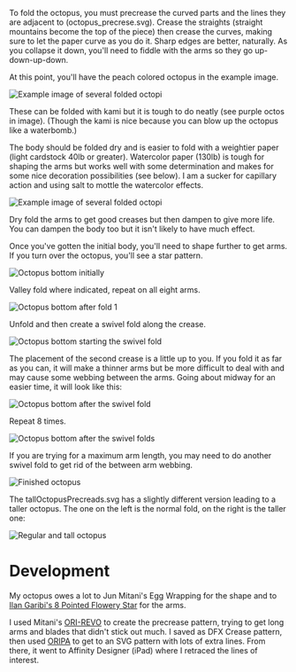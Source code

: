 To fold the octopus, you must precrease the curved parts and the lines they are adjacent to (octopus_precrese.svg). Crease the straights (straight mountains become the top of the piece) then crease the curves, making sure to let the paper curve as you do it. Sharp edges are better, naturally. As you collapse it down, you'll need to fiddle with the arms so they go up-down-up-down. 

At this point, you'll have the peach colored octopus in the example image. 

![Example image of several folded octopi](pics/octos_example.jpeg "Ignore the green one")

These can be folded with kami but it is tough to do neatly (see purple octos in image). (Though the kami is nice because you can blow up the octopus like a waterbomb.) 

The body should be folded dry and is easier to fold with a weightier paper (light cardstock 40lb or greater). Watercolor paper (130lb) is tough for shaping the arms but works well with some determination and makes for some nice decoration possibilities (see below). I am a sucker for capillary action and using salt to mottle the watercolor effects.

![Example image of several folded octopi](pics/WaterColorPaperPaintedOctos.jpeg)

Dry fold the arms to get good creases but then dampen to give more life. You can dampen the body too but it isn't likely to have much effect.

Once you've gotten the initial body, you'll need to shape further to get arms. If you turn over the octopus, you'll see a star pattern.

![Octopus bottom initially](pics/octo-arm1.png "Octopus bottom")

Valley fold where indicated, repeat on all eight arms.

![Octopus bottom after fold 1](pics/octo-arm2.png "Octopus bottom after first crease")

Unfold and then create a swivel fold along the crease.

![Octopus bottom starting the swivel fold](pics/octo-arm3.png "Octopus bottom starting swivel fold")

The placement of the second crease is a little up to you. If you fold it as far as you can, it will make a thinner arms but be more difficult to deal with and may cause some webbing between the arms. Going about midway for an easier time, it will look like this:

![Octopus bottom after the swivel fold](pics/octo-arm4.png "Octopus bottom finished swivel fold")

Repeat 8 times.

![Octopus bottom after the swivel folds](pics/octo-arm5.png "Octopus bottom finished swivel folds")

If you are trying for a maximum arm length, you may need to do another swivel fold to get rid of the between arm webbing.

![Finished octopus](pics/fridayNightPartyOctopus.jpeg "Finished octopus")


The tallOctopusPrecreads.svg has a slightly different version leading to a taller octopus. The one on the left is the normal fold, on the right is the taller one:

![Regular and tall octopus](pics/NormalAndTallOcto.jpeg "Regular octopus (left) and tall (right)")


# Development 
My octopus owes a lot to Jun Mitani's Egg Wrapping for the shape and to [Ilan Garibi's 8 Pointed Flowery Star](https://origamiusa.org/thefold/article/diagrams-8-pointed-flowery-star) for the arms.

I used Mitani's [ORI-REVO](http://mitani.cs.tsukuba.ac.jp/origami_application/) to create the precrease pattern, trying to get long arms and blades that didn't stick out much. I saved as DFX Crease pattern, then used [ORIPA](http://mitani.cs.tsukuba.ac.jp/oripa/) to get to an SVG pattern with lots of extra lines. From there, it went to Affinity Designer (iPad) where I retraced the lines of interest. 

